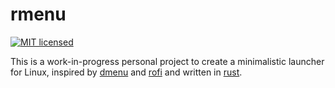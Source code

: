 # rmenu

[![MIT licensed](https://img.shields.io/badge/license-MIT-blue.svg)](./LICENSE)

This is a work-in-progress personal project to create a minimalistic launcher for Linux, inspired by [dmenu](http://tools.suckless.org/dmenu/) and [rofi](https://davedavenport.github.io/rofi/) and written in [rust](http://rust-lang.org/).
